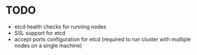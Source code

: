 # TODO
- etcd health checks for running nodes
- SSL support for etcd
- accept ports configuration for etcd (required to run cluster with mutliple nodes on a single machine)
